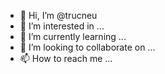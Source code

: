 - 👋 Hi, I’m @trucneu
- 👀 I’m interested in ...
- 🌱 I’m currently learning ...
- 💞️ I’m looking to collaborate on ...
- 📫 How to reach me ...

<!---
trucneu/trucneu is a ✨ special ✨ repository because its `README.md` (this file) appears on your GitHub profile.
You can click the Preview link to take a look at your changes.
--->
